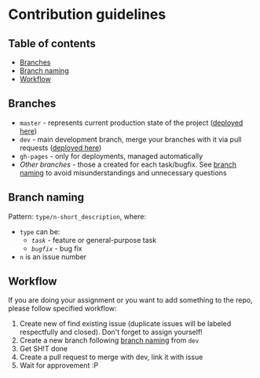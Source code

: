 # Contribution guidelines

## Table of contents

- [Branches](#branches)
- [Branch naming](#branch-naming)
- [Workflow](#workflow)

## Branches

- `master` - represents current production state of the project ([deployed here](https://pacifi5t.github.io/fp-js/master))
- `dev` - main development branch, merge your branches with it via pull requests ([deployed here](https://pacifi5t.github.io/fp-js/dev))
- `gh-pages` - only for deployments, managed automatically
- _Other branches_ - those a created for each task/bugfix. See [branch naming](#branch-naming) to avoid misunderstandings and unnecessary questions

## Branch naming

Pattern: `type/n-short_description`, where:

- `type` can be:
  - _`task`_ - feature or general-purpose task
  - _`bugfix`_ - bug fix
- `n` is an issue number

## Workflow

If you are doing your assignment or you want to add something to the repo, please follow specified workflow:

1. Create new of find existing issue (duplicate issues will be labeled respectfully and closed). Don't forget to assign yourself!
2. Create a new branch following [branch naming](#branch-naming) from `dev`
3. Get SH!T done
4. Create a pull request to merge with dev, link it with issue
5. Wait for approvement :P
